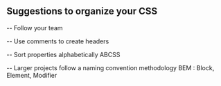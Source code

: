 ## Suggestions to organize your CSS

-- Follow your team 

-- Use comments to create headers

-- Sort properties alphabetically ABCSS

-- Larger projects follow a naming convention methodology
   BEM : Block, Element, Modifier

   